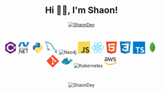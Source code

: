 <!DOCTYPE html>
<html>
<head>
</head>
<body>

<h1 align="center">Hi 👋🏽, I'm Shaon!</h1>

<p align="center">
  <a href="https://linkedin.com/in/ShaonDey" target="_blank">
    <img align="center" src="https://cdn.jsdelivr.net/npm/simple-icons@3.0.1/icons/linkedin.svg" alt="ShaonDey" height="45" width="45" />
  </a>
</p>

<!--
**ShaonDey/ShaonDey** is a ✨ _special_ ✨ repository because its `README.md` (this file) appears on your GitHub profile.

Here are some ideas to get you started:

- 🔭 I’m currently working on ...
- 🌱 I’m currently learning ...
- 👯 I’m looking to collaborate on ...
- 🤔 I’m looking for help with ...
- 💬 Ask me about ...
- 📫 How to reach me: ...
- 😄 Pronouns: ...
- ⚡ Fun fact: ...
-->

<br />

<p align="center">
    <img src="https://raw.githubusercontent.com/devicons/devicon/master/icons/csharp/csharp-plain.svg" alt="C#" width="40" height="40" />
    <img src="https://raw.githubusercontent.com/devicons/devicon/master/icons/dot-net/dot-net-original-wordmark.svg" alt=".NET" width="40" height="40" />
    <img src="https://raw.githubusercontent.com/devicons/devicon/master/icons/python/python-original.svg" alt="Python" width="40" height="40" />
    <img src="https://raw.githubusercontent.com/devicons/devicon/master/icons/mysql/mysql-original.svg" alt="MySQL" width="40" height="40" />
    <img src="https://go.neo4j.com/rs/710-RRC-335/images/neo4j_logo_globe.png" alt="Neo4j" width="40" height="40" />
    <img src="https://raw.githubusercontent.com/devicons/devicon/master/icons/javascript/javascript-original.svg" alt="JavaScript" width="40" height="40" />
    <img src="https://raw.githubusercontent.com/devicons/devicon/master/icons/react/react-original.svg" alt="React" width="40" height="40" />
    <img src="https://raw.githubusercontent.com/devicons/devicon/master/icons/html5/html5-original.svg" alt="HTML5" width="40" height="40" />
    <img src="https://raw.githubusercontent.com/devicons/devicon/master/icons/css3/css3-original.svg" alt="CSS3" width="40" height="40" />
    <img src="https://raw.githubusercontent.com/devicons/devicon/master/icons/typescript/typescript-original.svg" alt="TypeScript" width="40" height="40" />
    <img src="https://github.com/devicons/devicon/blob/master/icons/mongodb/mongodb-original.svg" alt="MongoDB" width="40" height="40" />
    <img src="https://raw.githubusercontent.com/devicons/devicon/master/icons/git/git-original.svg" alt="Git" width="40" height="40" />
    <img src="https://raw.githubusercontent.com/devicons/devicon/master/icons/docker/docker-original.svg" alt="Docker" width="40" height="40" />
    <img src="https://kubernetes.io/images/favicon.png" alt="Kubernetes" width="40" height="40" />
    <img src="https://raw.githubusercontent.com/devicons/devicon/master/icons/amazonwebservices/amazonwebservices-original.svg" alt="AWS" width="40" height="40" />
</p>

<br />

<p align="center">
  <img src="https://github-readme-stats.vercel.app/api?username=ShaonDey&show_icons=true" alt="ShaonDey" />
</p>


</body>
</html>
